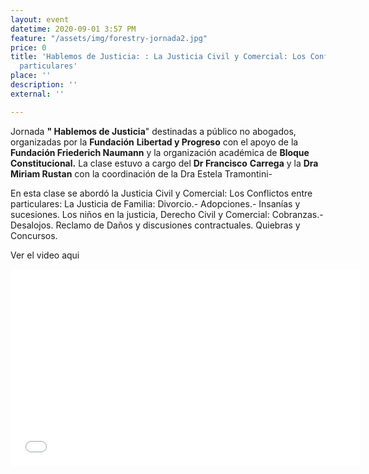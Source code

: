 ```yaml
---
layout: event
datetime: 2020-09-01 3:57 PM
feature: "/assets/img/forestry-jornada2.jpg"
price: 0
title: 'Hablemos de Justicia: : La Justicia Civil y Comercial: Los Conflictos entre
  particulares'
place: ''
description: ''
external: ''

---
```


Jornada **" Hablemos de Justicia**" destinadas a público no abogados, organizadas por la **Fundación** **Libertad y Progreso** con el apoyo de la **Fundación Friederich Naumann** y la organización académica de **Bloque Constitucional.** La clase estuvo a cargo del **Dr Francisco** **Carrega** y la **Dra Miriam Rustan** con la coordinación de la Dra Estela Tramontini-

En esta clase se abordó la Justicia Civil y Comercial: Los Conflictos entre particulares: La Justicia de Familia: Divorcio.- Adopciones.- Insanías y sucesiones. Los niños en la justicia, Derecho Civil y Comercial: Cobranzas.- Desalojos. Reclamo de Daños y discusiones contractuales. Quiebras y Concursos.

Ver el video aqui

<iframe width="560" height="315" src="[https://www.youtube.com/embed/urEBRuasjyQ](https://www.youtube.com/embed/urEBRuasjyQ "https://www.youtube.com/embed/urEBRuasjyQ")" frameborder="0" allow="accelerometer; autoplay; clipboard-write; encrypted-media; gyroscope; picture-in-picture" allowfullscreen></iframe>
